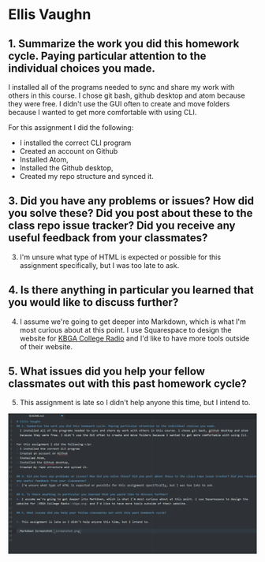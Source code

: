 # Ellis Vaughn
## 1. Summarize the work you did this homework cycle. Paying particular attention to the individual choices you made.
  I installed all of the programs needed to sync and share my work with others in this course. I chose git bash, github desktop and atom because they were free. I didn't use the GUI often to create and move folders because I wanted to get more comfortable with using CLI.

For this assignment I did the following:</p>
- I installed the correct CLI program
- Created an account on Github
- Installed Atom,
- Installed the Github desktop,
- Created my repo structure and synced it.

## 3. Did you have any problems or issues? How did you solve these? Did you post about these to the class repo issue tracker? Did you receive any useful feedback from your classmates?
3. I'm unsure what type of HTML is expected or possible for this assignment specifically, but I was too late to ask.

## 4. Is there anything in particular you learned that you would like to discuss further?
4. I assume we're going to get deeper into Markdown, which is what I'm most curious about at this point. I use Squarespace to design the website for [KBGA College Radio](kbga.org) and I'd like to have more tools outside of their website.

## 5. What issues did you help your fellow classmates out with this past homework cycle?

5. This assignment is late so I didn't help anyone this time, but I intend to.

![Markdown Screenshot](screenshotfixed.png)
